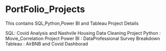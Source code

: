 # PortFolio_Projects

This contains SQL,Python,Power BI and Tableau Project Details

SQL: Covid Analysis and Nashvile Housing Data Cleaning Project
Python : Movie_Correlation Project
Power BI : DataProfessional Survey Breakdown
Tableau : AirBNB and Covid Dashborad

